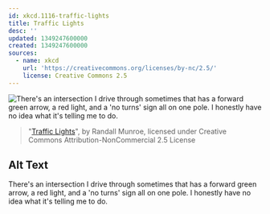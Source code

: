```yaml
---
id: xkcd.1116-traffic-lights
title: Traffic Lights
desc: ''
updated: 1349247600000
created: 1349247600000
sources:
  - name: xkcd
    url: 'https://creativecommons.org/licenses/by-nc/2.5/'
    license: Creative Commons 2.5
---
```

![There's an intersection I drive through sometimes that has a forward green arrow, a red light, and a 'no turns' sign all on one pole. I honestly have no idea what it's telling me to do.](https://imgs.xkcd.com/comics/traffic_lights.gif)
> "[Traffic Lights](https://xkcd.com/1116/)", by Randall Munroe, licensed under Creative Commons Attribution-NonCommercial 2.5 License

## Alt Text
There's an intersection I drive through sometimes that has a forward green arrow, a red light, and a 'no turns' sign all on one pole. I honestly have no idea what it's telling me to do.

